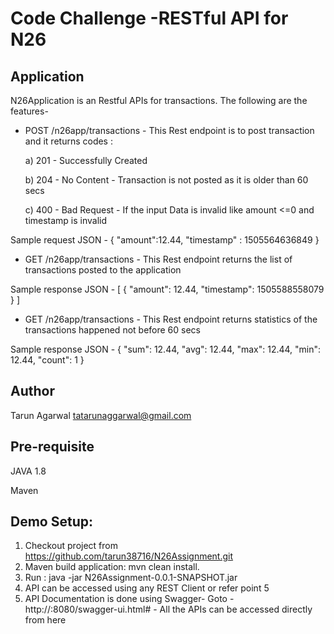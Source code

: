 # Code Challenge -RESTful API for N26

## Application
N26Application is an Restful APIs for transactions. The following are the features-

- POST /n26app/transactions -
This Rest endpoint is to post transaction and it returns codes : 

	a) 201 - Successfully Created 
	
	b) 204 - No Content - Transaction is not posted as it is older than 60 secs
	
	c) 400 - Bad Request -  If the input Data is invalid like amount <=0 and timestamp is invalid
	
Sample request JSON -
 {
	"amount":12.44,
	"timestamp" : 1505564636849
 }

- GET /n26app/transactions -
This Rest endpoint returns the list of transactions posted to the application

Sample response JSON - 
 [
  {
    "amount": 12.44,
    "timestamp": 1505588558079
  }
 ]

- GET /n26app/transactions -
This Rest endpoint returns statistics of the transactions happened not before 60 secs

Sample response JSON - 
{
  "sum": 12.44,
  "avg": 12.44,
  "max": 12.44,
  "min": 12.44,
  "count": 1
}


## Author
Tarun Agarwal 
tatarunaggarwal@gmail.com

## Pre-requisite 
JAVA 1.8

Maven

Demo Setup:
------------------------------
1. Checkout project from https://github.com/tarun38716/N26Assignment.git
2. Maven build application: mvn clean install.
3. Run : java -jar N26Assignment-0.0.1-SNAPSHOT.jar
4. API can be accessed using any REST Client or refer point 5
5. API Documentation is done using Swagger- Goto - http://<HOST>:8080/swagger-ui.html# - All the APIs can be accessed directly from here
